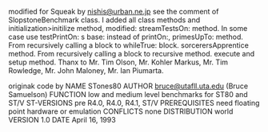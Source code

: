 modified for Squeak by nishis@urban.ne.jp
see the comment of SlopstoneBenchmark class.
I added all class methods and initialization>initilize method,
modified:
	streamTestsOn: method.  In some case use testPrintOn: s base: instead of printOn:,
	primesUpTo: method. From recursively calling a block to whileTrue: block.
	sorcerersApprentice method. From recursively calling a block to  recursive method.
	execute and setup method.
Thanx to Mr. Tim Olson, Mr. Kohler Markus, Mr. Tim Rowledge, Mr. John Maloney, Mr. Ian Piumarta.

originak code by
	NAME			STones80
	AUTHOR			bruce@utafll.uta.edu (Bruce Samuelson)
	FUNCTION		low and medium level benchmarks for ST80 and ST/V
	ST-VERSIONS		pre R4.0, R4.0, R4.1, ST/V
	PREREQUISITES	need floating point hardware or emulation
	CONFLICTS		none
	DISTRIBUTION	world
	VERSION			1.0
	DATE			April 16, 1993

